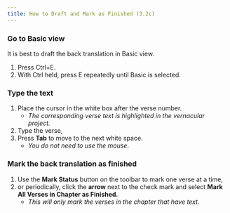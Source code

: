 ```yaml
---
title: How to Draft and Mark as Finished (3.2c)
---
```

### Go to Basic view

It is best to draft the back translation in Basic view.

1.  Press Ctrl+E.
1.  With Ctrl held, press E repeatedly until Basic is selected.

### Type the text

1.  Place the cursor in the white box after the verse number.  
    -  *The corresponding verse text is highlighted in the vernacular project.*
1.  Type the verse,
1.  Press **Tab** to move to the next white space.  
    -  *You do not need to use the mouse*.

### Mark the back translation as finished

1.  Use the **Mark Status** button on the toolbar to mark one verse at a time,
1.  or periodically, click the **arrow** next to the check mark and select **Mark All Verses in Chapter as Finished.**  
    -  *This will only mark the verses in the chapter that have text*.
